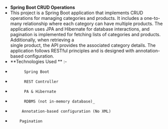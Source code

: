  *  **Spring Boot CRUD Operations**
 *  This project is a Spring Boot application that implements CRUD operations for managing categories and products. It includes a one-to-many relationship where each category can have multiple             products. The application uses JPA and Hibernate for database interactions, and pagination is implemented for fetching lists of categories and products. Additionally, when retrieving a       
       single product, the API provides the associated category details. The application follows RESTful principles and is designed with annotation-based configuration.
   * **Technologies Used ** :-
   *           Spring Boot
   *           REST Controller
   *           PA & Hibernate
   *           RDBMS (not in-memory database)_
   *          Annotation-based configuration (No XML)
   *         Pagination
     
  
